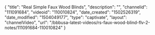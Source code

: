 {
    "title": "Real Simple Faux Wood Blinds",
    "description": "",
    "channelid": "111091684",
    "videoid": "110010824",
    "date_created": "1502526319",
    "date_modified": "1504049177",
    "type": "captivate",
    "layout": "channelVideo",
    "url": "\/bbbusa-latest-videos\/rs-faux-wood-blind-flv-2-notes\/111091684-110010824"
}